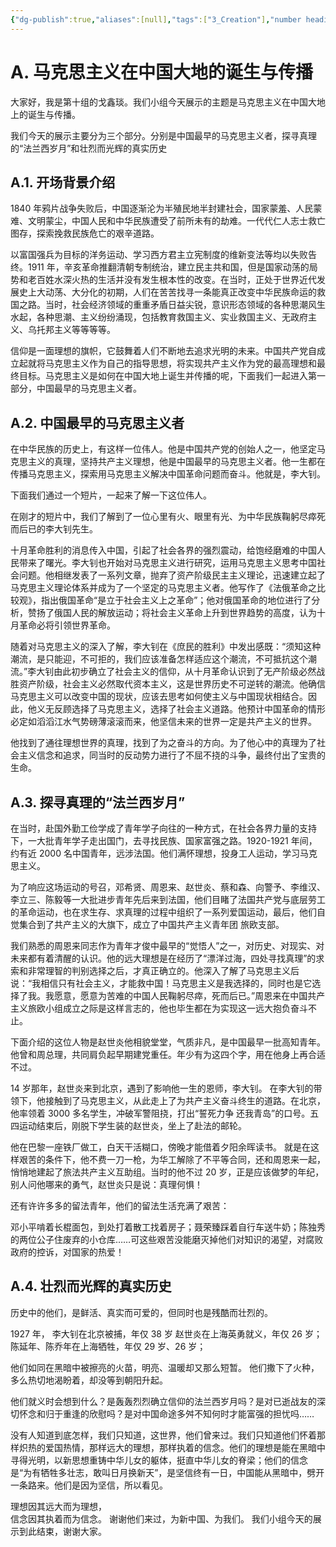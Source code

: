 ```yaml
---
{"dg-publish":true,"aliases":[null],"tags":["3_Creation"],"number headings":"auto, first-level 1, max 6, A.1.","Created-Date":"2023-10-31 21:19:33","Modified-Date":"2024-04-18 11:52:37","permalink":"/000_Personnal/001_Messages/20231103 马克思主义在中国大地上的传播讲稿/","dgPassFrontmatter":true}
---
```




# A. 马克思主义在中国大地的诞生与传播


大家好，我是第十组的戈鑫琰。我们小组今天展示的主题是马克思主义在中国大地上的诞生与传播。

我们今天的展示主要分为三个部分。分别是中国最早的马克思主义者，探寻真理的“法兰西岁月”和壮烈而光辉的真实历史


## A.1. 开场背景介绍

1840 年鸦片战争失败后，中国逐渐沦为半殖民地半封建社会，国家蒙羞、人民蒙难、文明蒙尘，中国人民和中华民族遭受了前所未有的劫难。一代代仁人志士救亡图存，探索挽救民族危亡的艰辛道路。

以富国强兵为目标的洋务运动、学习西方君主立宪制度的维新变法等均以失败告终。1911 年，辛亥革命推翻清朝专制统治，建立民主共和国，但是国家动荡的局势和老百姓水深火热的生活并没有发生根本性的改变。在当时，正处于世界近代发展史上大动荡、大分化的初期，人们在苦苦找寻一条能真正改变中华民族命运的救国之路。当时，社会经济领域的重重矛盾日益尖锐，意识形态领域的各种思潮风生水起，各种思潮、主义纷纷涌现，包括教育救国主义、实业救国主义、无政府主义、乌托邦主义等等等等。

信仰是一面理想的旗帜，它鼓舞着人们不断地去追求光明的未来。中国共产党自成立起就将马克思主义作为自己的指导思想，将实现共产主义作为党的最高理想和最终目标。马克思主义是如何在中国大地上诞生并传播的呢，下面我们一起进入第一部分，中国最早的马克思主义者。

## A.2. 中国最早的马克思主义者


在中华民族的历史上，有这样一位伟人。他是中国共产党的创始人之一，他坚定马克思主义的真理，坚持共产主义理想，他是中国最早的马克思主义者。他一生都在传播马克思主义，探索用马克思主义解决中国革命问题而奋斗。他就是，李大钊。

下面我们通过一个短片，一起来了解一下这位伟人。

在刚才的短片中，我们了解到了一位心里有火、眼里有光、为中华民族鞠躬尽瘁死而后已的李大钊先生。

十月革命胜利的消息传入中国，引起了社会各界的强烈震动，给饱经磨难的中国人民带来了曙光。李大钊也开始对马克思主义进行研究，运用马克思主义思考中国社会问题。他相继发表了一系列文章，抛弃了资产阶级民主主义理论，迅速建立起了马克思主义理论体系并成为了一个坚定的马克思主义者。他写作了《法俄革命之比较观》，指出俄国革命“是立于社会主义上之革命”；他对俄国革命的地位进行了分析，赞扬了俄国人民的解放运动；将社会主义革命上升到世界趋势的高度，认为十月革命必将引领世界革命。

随着对马克思主义的深入了解，李大钊在《庶民的胜利》中发出感既：“须知这种潮流，是只能迎，不可拒的，我们应该准备怎样适应这个潮流，不可抵抗这个潮流。”李大钊由此初步确立了社会主义的信仰，从十月革命认识到了无产阶级必然战胜资产阶级，社会主义必然取代资本主义，这是世界历史不可逆转的潮流。他确信马克思主义可以改变中国的现状，应该去思考如何使主义与中国现状相结合。因此，他义无反顾选择了马克思主义，选择了社会主义道路。他预计中国革命的情形必定如滔滔江水气势磅薄滚滚而来，他坚信未来的世界一定是共产主义的世界。

他找到了通往理想世界的真理，找到了为之奋斗的方向。为了他心中的真理为了社会主义信念和追求，同当时的反动势力进行了不屈不挠的斗争，最终付出了宝贵的生命。


## A.3. 探寻真理的“法兰西岁月”


在当时，赴国外勤工俭学成了青年学子向往的一种方式，在社会各界力量的支持下，一大批青年学子走出国门，去寻找民族、国家富强之路。1920-1921 年间，约有近 2000 名中国青年，远涉法国。他们满怀理想，投身工人运动，学习马克思主义。


为了响应这场运动的号召，邓希贤、周恩来、赵世炎、蔡和森、向警予、李维汉、李立三、陈毅等一大批进步青年先后来到法国，他们目睹了法国共产党与底层劳工的革命运动，也在求生存、求真理的过程中组织了一系列爱国运动，最后，他们自觉集合到了共产主义的大旗下，成立了中国共产主义青年团 旅欧支部。

我们熟悉的周恩来同志作为青年才俊中最早的“觉悟人”之一，对历史、对现实、对未来都有着清醒的认识。他的远大理想是在经历了“漂洋过海，四处寻找真理”的求索和非常理智的判别选择之后，才真正确立的。他深入了解了马克思主义后说：“我相信只有社会主义，才能救中国！马克思主义是我选择的，同时也是它选择了我。我愿意，愿意为苦难的中国人民鞠躬尽瘁，死而后已。”周恩来在中国共产主义旅欧小组成立之际是这样言志的，他也毕生都在为实现这一远大抱负奋斗不止。

下面介绍的这位人物是赵世炎他相貌堂堂，气质非凡，是中国最早一批高知青年。  他曾和周总理，共同肩负起早期建党重任。年少有为这四个字，用在他身上再合适不过。

14 岁那年，赵世炎来到北京，遇到了影响他一生的恩师，李大钊。 在李大钊的带领下，他接触到了马克思主义，从此走上了为共产主义奋斗终生的道路。在北京，他率领着 3000 多名学生，冲破军警阻挠，打出“誓死力争 还我青岛”的口号。五四运动结束后，刚脱下学生装的赵世炎，坐上了赴法的邮轮。

他在巴黎一座铁厂做工，白天干活糊口，傍晚才能借着夕阳余晖读书。 就是在这样艰苦的条件下，他不费一刀一枪，为华工解除了不平等合同，还和周恩来一起，悄悄地建起了旅法共产主义互助组。当时的他不过 20 岁，正是应该做梦的年纪，别人问他哪来的勇气，赵世炎只是说：真理何惧！

还有许许多多的留法青年，他们的留法生活充满了艰苦：

邓小平啃着长棍面包，到处打着散工找着房子；聂荣臻踩着自行车送牛奶；陈独秀的两位公子住废弃的小仓库……可这些艰苦没能磨灭掉他们对知识的渴望，对腐败政府的控诉，对国家的热爱！


## A.4. 壮烈而光辉的真实历史

历史中的他们，是鲜活、真实而可爱的，但同时也是残酷而壮烈的。


1927 年，
李大钊在北京被捕，年仅 38 岁
赵世炎在上海英勇就义，年仅 26 岁；
陈延年、陈乔年在上海牺牲，年仅 29 岁、26 岁；


他们如同在黑暗中被擦亮的火苗，明亮、温暖却又那么短暂。
他们撒下了火种，多么热切地渴盼着，却没等到朝阳升起。

他们就义时会想到什么？是轰轰烈烈确立信仰的法兰西岁月吗？是对已逝战友的深切怀念和归于重逢的欣慰吗？是对中国命途多舛不知何时才能富强的担忧吗……

没有人知道到底怎样，我们只知道，这世界，他们曾来过。我们只知道他们怀着那样炽热的爱国热情，那样远大的理想，那样执着的信念。他们的理想是能在黑暗中寻得光明，以新思想重铸中华儿女的躯体，挺直中华儿女的脊梁；他们的信念是“为有牺牲多壮志，敢叫日月换新天”，是坚信终有一日，中国能从黑暗中，劈开一条路来。他们是因为坚信，所以看见。

理想因其远大而为理想，  
信念因其执着而为信念。
谢谢他们来过，为新中国、为我们。 
我们小组今天的展示到此结束，谢谢大家。
